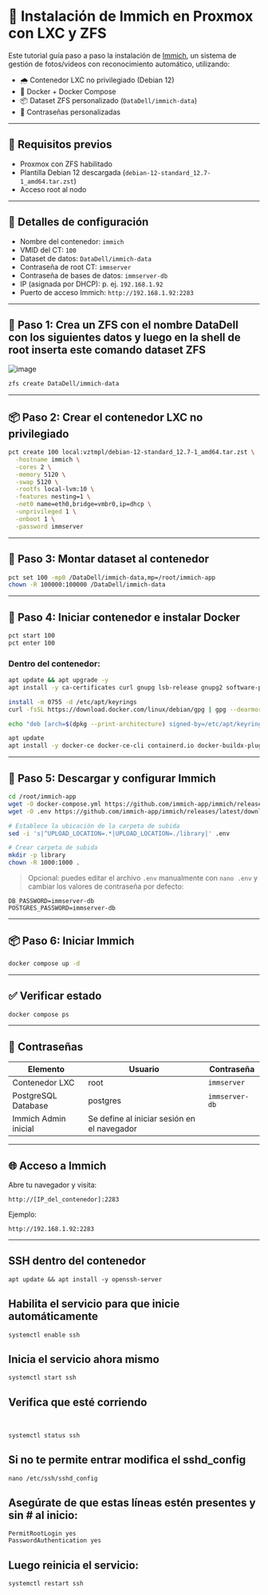 # 🚀 Instalación de Immich en Proxmox con LXC y ZFS

Este tutorial guía paso a paso la instalación de [Immich](https://github.com/immich-app/immich), un sistema de gestión de fotos/videos con reconocimiento automático, utilizando:

- 🌧️ Contenedor LXC no privilegiado (Debian 12)
- 🧠 Docker + Docker Compose
- 📦 Dataset ZFS personalizado (`DataDell/immich-data`)
- 🔐 Contraseñas personalizadas

---

## 🔧 Requisitos previos

- Proxmox con ZFS habilitado
- Plantilla Debian 12 descargada (`debian-12-standard_12.7-1_amd64.tar.zst`)
- Acceso root al nodo

---

## 📝 Detalles de configuración

- Nombre del contenedor: `immich`
- VMID del CT: `100`
- Dataset de datos: `DataDell/immich-data`
- Contraseña de root CT: `immserver`
- Contraseña de bases de datos: `immserver-db`
- IP (asignada por DHCP): p. ej. `192.168.1.92`
- Puerto de acceso Immich: `http://192.168.1.92:2283`

---

## 🧱 Paso 1: Crea un ZFS con el nombre DataDell con los siguientes datos y luego en la shell de root inserta este comando dataset ZFS

![image](https://github.com/user-attachments/assets/942aa373-c897-4f80-9956-2441e9910cc8)

```bash
zfs create DataDell/immich-data
```

---

## 📦 Paso 2: Crear el contenedor LXC no privilegiado

```bash
pct create 100 local:vztmpl/debian-12-standard_12.7-1_amd64.tar.zst \
  -hostname immich \
  -cores 2 \
  -memory 5120 \
  -swap 5120 \
  -rootfs local-lvm:10 \
  -features nesting=1 \
  -net0 name=eth0,bridge=vmbr0,ip=dhcp \
  -unprivileged 1 \
  -onboot 1 \
  -password immserver
```

---

## 🔗 Paso 3: Montar dataset al contenedor

```bash
pct set 100 -mp0 /DataDell/immich-data,mp=/root/immich-app
chown -R 100000:100000 /DataDell/immich-data
```

---

## 🚀 Paso 4: Iniciar contenedor e instalar Docker

```bash
pct start 100
pct enter 100
```

### Dentro del contenedor:

```bash
apt update && apt upgrade -y
apt install -y ca-certificates curl gnupg lsb-release gnupg2 software-properties-common

install -m 0755 -d /etc/apt/keyrings
curl -fsSL https://download.docker.com/linux/debian/gpg | gpg --dearmor -o /etc/apt/keyrings/docker.gpg

echo "deb [arch=$(dpkg --print-architecture) signed-by=/etc/apt/keyrings/docker.gpg] https://download.docker.com/linux/debian $(lsb_release -cs) stable" | tee /etc/apt/sources.list.d/docker.list > /dev/null

apt update
apt install -y docker-ce docker-ce-cli containerd.io docker-buildx-plugin docker-compose-plugin
```

---

## 📅 Paso 5: Descargar y configurar Immich

```bash
cd /root/immich-app
wget -O docker-compose.yml https://github.com/immich-app/immich/releases/latest/download/docker-compose.yml
wget -O .env https://github.com/immich-app/immich/releases/latest/download/example.env

# Establece la ubicación de la carpeta de subida
sed -i 's|^UPLOAD_LOCATION=.*|UPLOAD_LOCATION=./library|' .env

# Crear carpeta de subida
mkdir -p library
chown -R 1000:1000 .
```

> Opcional: puedes editar el archivo `.env` manualmente con `nano .env` y cambiar los valores de contraseña por defecto:

```
DB_PASSWORD=immserver-db
POSTGRES_PASSWORD=immserver-db
```

---

## 📦 Paso 6: Iniciar Immich

```bash
docker compose up -d
```

---

## ✅ Verificar estado

```bash
docker compose ps
```

---

## 🔐 Contraseñas

| Elemento             | Usuario      | Contraseña        |
|----------------------|--------------|-------------------|
| Contenedor LXC       | root         | `immserver`       |
| PostgreSQL Database  | postgres     | `immserver-db`    |
| Immich Admin inicial | Se define al iniciar sesión en el navegador |

---

## 🌐 Acceso a Immich

Abre tu navegador y visita:

```
http://[IP_del_contenedor]:2283
```

Ejemplo:

```
http://192.168.1.92:2283
```

---

## SSH dentro del contenedor
```
apt update && apt install -y openssh-server
```

## Habilita el servicio para que inicie automáticamente
```
systemctl enable ssh
```

## Inicia el servicio ahora mismo
```
systemctl start ssh
```

## Verifica que esté corriendo
```
```

##
```
systemctl status ssh
```

## Si no te permite entrar modifica el sshd_config
```
nano /etc/ssh/sshd_config
```

## Asegúrate de que estas líneas estén presentes y sin # al inicio:

```
PermitRootLogin yes
PasswordAuthentication yes
```
## Luego reinicia el servicio:
```
systemctl restart ssh
```
